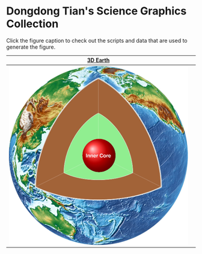 # Dongdong Tian's Science Graphics Collection

Click the figure caption to check out the scripts and data that are used to generate the
figure.

| [3D Earth](./3DEarth/)| |
|---|---|
| ![](./3DEarth/3DEarth.jpg) | |
